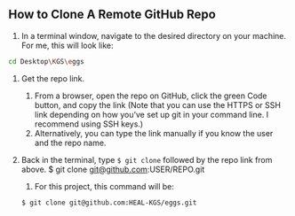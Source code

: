How to Clone A Remote GitHub Repo
---

1. In a terminal window, navigate to the desired directory on your machine. For me, this will look like: 

```bash
cd Desktop\KGS\eggs
```

1. Get the repo link.
    1. From a browser, open the repo on GitHub, click the green Code button, and copy the link (Note that you can use the HTTPS or SSH link depending on how you’ve set up git in your command line. I recommend using SSH keys.)
    2. Alternatively, you can type the link manually if you know the user and the repo name.
2. Back in the terminal, type `$ git clone` followed by the repo link from above. $ git clone git@github.com:USER/REPO.git
    1. For this project, this command will be:
    
    ```bash
    $ git clone git@github.com:HEAL-KGS/eggs.git
    ```